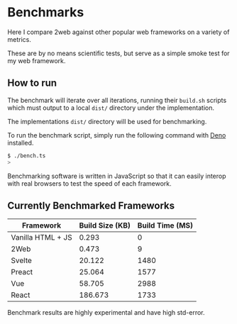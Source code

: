 # Benchmarks

Here I compare 2web against other popular web frameworks on a variety of
metrics.

These are by no means scientific tests, but serve as a simple smoke test for my
web framework.

## How to run

The benchmark will iterate over all iterations, running their `build.sh`
scripts which must output to a local `dist/` directory under the implementation.

The implementations `dist/` directory will be used for benchmarking.

To run the benchmark script, simply run the following command with
[Deno](https://deno.com/) installed.

```sh
$ ./bench.ts
>
```

Benchmarking software is written in JavaScript so that it can easily interop
with real browsers to test the speed of each framework.

## Currently Benchmarked Frameworks

| Framework         | Build Size (KB) | Build Time (MS) |
| ----------------- | --------------- | --------------- |
| Vanilla HTML + JS | 0.293           | 0               |
| 2Web              | 0.473           | 9               |
| Svelte            | 20.122          | 1480            |
| Preact            | 25.064          | 1577            |
| Vue               | 58.705          | 2988            |
| React             | 186.673         | 1733            |

Benchmark results are highly experimental and have high std-error.
